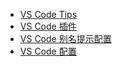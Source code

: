 - [VS Code Tips](notes/vscode/tips.md)
- [VS Code 插件](notes/vscode/extensions.md)
- [VS Code 别名提示配置](notes/vscode/alias.md)
- [VS Code 配置](notes/vscode/settings.md)